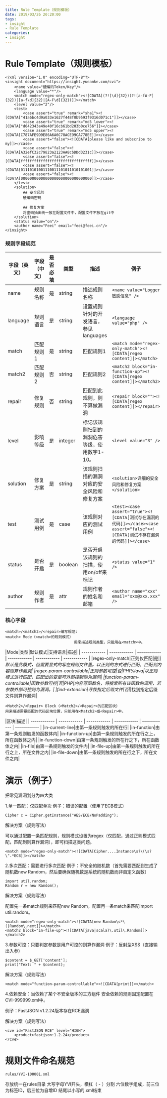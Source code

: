 ```yaml
---
title: Rule Template（规则模板）
date: 2019/03/26 20:20:00
tags: 
- insight
- Rule Template
categories: 
- insight
---
```


# Rule Template（规则模板）
```
<?xml version="1.0" encoding="UTF-8"?>
<insight document="https://insight.yueanke.com/cvi">
    <name value="硬编码Token/Key"/>
    <language value="*"/>
    <match mode="regex-only-match"><![CDATA[(?![\d]{32})(?![a-fA-F]{32})([a-f\d]{32}|[A-F\d]{32})]]></match>
    <level value="2"/>
    <test>
        <case assert="true" remark="sha1"><![CDATA["41a6bc4d9a033e1627f448f0b9593f9316d071c1"]]></case>
        <case assert="true" remark="md5 lower"><![CDATA["d042343e49e40f16cb61bd203b0ce756"]]></case>
        <case assert="true" remark="md5 upper"><![CDATA[C787AFE9D9E86A6A6C78ACE99CA778EE]]></case>
        <case assert="false"><![CDATA[please like and subscribe to my]]></case>
        <case assert="false"><![CDATA[A32efC32c79823a2123AA8cbDDd3231c]]></case>
        <case assert="false"><![CDATA[ffffffffffffffffffffffffffffffff]]></case>
        <case assert="false"><![CDATA[01110101001110011101011010101001]]></case>
        <case assert="false"><![CDATA[00000000000000000000000000000000]]></case>
    </test>
    <solution>
        ## 安全风险
        硬编码密码

        ## 修复方案
        将密码抽出统一放在配置文件中，配置文件不放在git中
    </solution>
    <status value="on"/>
    <author name="Feei" email="feei@feei.cn"/>
</insight>
```
### 规则字段规范

|字段（英文）| 字段（中文）|是否必填|类型|描述|例子|
| ------------ | ------------ | ------------ | ------------ | ------------ | ------------ |
|name|规则名称|是|string|描述规则名称|```<name value="Logger敏感信息" />```|
|language|规则语言|是|string|设置规则针对的开发语言，参见languages|```<language value="php" />```|
|match|匹配规则1|是|string|匹配规则1|```<match mode="regex-only-match"><![CDATA[regex content]]></match>```|
|match2|匹配规则2|否|string|匹配规则2|```<match2 block="in-function-up"><![CDATA[regex content]]></match2>```|
|repair|修复规则|否|string|匹配到此规则，则不算做漏洞|```<repair block=""><![CDATA[regex content]]></repair>```|
|level|影响等级|是|integer|标记该规则扫到的漏洞危害等级，使用数字1-10。|```<level value="3" />```|
|solution|修复方案|是|string|该规则扫描的漏洞对应的安全风险和修复方案|```<solution>详细的安全风险和修复方案</solution>```|
|test|测试用例|是|case|该规则对应的测试用例|```<test><case assert="true"><![CDATA[测试存在漏洞的代码]]></case><case assert="false"><![CDATA[测试不存在漏洞的代码]]></case>```|
|status|是否开启|是|boolean|是否开启该规则的扫描，使用on/off来标记|```<status value="1" />```|
|author|规则作者|是|attr|规则作者的姓名和邮箱|```<author name="xxx" email="xxx@xxx.xxx" />```|
### 核心字段
 ```
 <match>/<match2>/<repair>编写规范:
 <match> Mode（<match>的规则模式）
                                用来描述规则类型，只能用在<match>中。
```
|Mode|类型|默认模式|支持语言|描述|
| ------------ | ------------ | ------------ | ------------ | ------------ | ------------ |
|regex-only-match|正则仅匹配|是|*|默认是此模式，但需要显式的写在规则文件里。以正则的方式进行匹配，匹配到内容则算作漏洞|
|regex-param-controllable|正则参数可控|否|PHP/Java|以正则模式进行匹配，匹配出的变量可外部控制则为漏洞|
|function-param-controllable|函数参数可控|否|PHP|内容写函数名，将搜索所有该函数的调用，若参数外部可控则为漏洞。|
|find-extension|寻找指定后缀文件|否|*|找到指定后缀文件则算作漏洞|
```
<Match2>/<Repair> Block（<Match2>/<Repair>的匹配区块）
用来描述需要匹配的代码区块位置，只能用在<Match2>或<Repair>中。
```
|区块|描述|
| ------------ | ------------ | ------------ | ------------ | ------------ | ------------ |
|in-current-line|由第一条规则触发的所在行|
|in-function|由第一条规则触发的函数体内|
|in-function-up|由第一条规则触发的所在行之上，所在函数体之内|
|in-function-down|由第一条规则触发的所在行之下，所在函数体之内|
|in-file|由第一条规则触发的文件内|
|in-file-up|由第一条规则触发的所在行之上，所在文件之内|
|in-file-down|由第一条规则触发的所在行之下，所在文件之内|
# 演示（例子）
把常见漏洞划分为四大类

1.单一匹配：仅匹配单次
例子：错误的配置（使用了ECB模式）

```
Cipher c = Cipher.getInstance("AES/ECB/NoPadding");
```
解决方案（规则写法）

可以通过配置一条匹配规则，规则模式设置为regex（仅匹配，通过正则模式匹配，匹配到则算作漏洞），即可扫描这类问题。

```
<match mode="regex-only-match"><![CDATA[Cipher....Instance\s?\(\s?\".*ECB]]></match>
```
2.多次匹配：需要进行多次匹配
例子：不安全的随机数（首先需要匹配到生成了随机数new Random，然后要确保随机数是系统的随机数而非自定义函数）
```
import util.random;
Random r = new Random();
```
解决方案（规则写法）

配置先一条match规则来匹配new Random，配置再一条match来匹配import util.random。
```
<match mode="regex-only-match"><![CDATA[new Random\s*\(|Random\.next]]></match>
<match2 block="in-file-up"><![CDATA[java|scala)\.util\.Random]]></match2>
```
3.参数可控：只要判定参数是用户可控的则算作漏洞
例子：反射型XSS（直接输出入参）
```
$content = $_GET['content'];
print("Text: " + $content);
```
解决方案（规则写法）
```
<match mode="function-param-controllable"><![CDATA[print]]></match>
```
4.依赖安全：当依赖了某个不安全版本的三方组件
安全依赖的规则固定配置在CVI-999999.xml中。

例子：FastJSON v1.2.24版本存在RCE漏洞

解决方案（规则写法）
```
<cve id="FastJSON RCE" level="HIGH">
    <product>fastjson:1.2.24</product>
</cve>
```

# 规则文件命名规范
```
rules/YVI-100001.xml
```
存放统一在rules目录
大写字母YVI开头，横杠（ - ）分割
六位数字组成，前三位为标签ID，后三位为自增ID
结尾以小写的.xml结束
